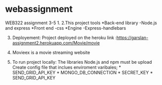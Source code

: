 # webassignment
WEB322 assignment 3-5
  1.
 2.This project tools
   *Back-end library
      -Node.js and express
   *Front end
      -css
    *Engine
    -Express-handlebars

    
 3. Deployement: Project deployed on the heroku link :https://garslan-assignment2.herokuapp.com/Movie/movie
 4. Movieex is a movie streaming website
   
 4. To run project locally:
    The libraries Node.js and npm must be upload 
    Create config file that inclues enviroment varibales;
          * SEND_GRID_API_KEY
          * MONGO_DB_CONNECTION 
          * SECRET_KEY
          * SEND_GRID_API_KEY
    
    
    
    
